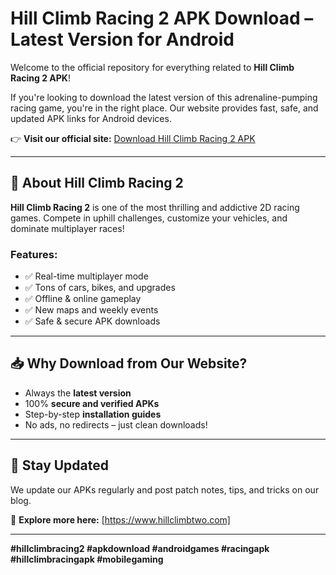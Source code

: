 # Hill Climb Racing 2 APK Download – Latest Version for Android

Welcome to the official repository for everything related to **Hill Climb Racing 2 APK**!

If you're looking to download the latest version of this adrenaline-pumping racing game, you're in the right place. Our website provides fast, safe, and updated APK links for Android devices.

👉 **Visit our official site:** [Download Hill Climb Racing 2 APK](https://hillclimbtwo.com.com)

---

## 🚗 About Hill Climb Racing 2

**Hill Climb Racing 2** is one of the most thrilling and addictive 2D racing games. Compete in uphill challenges, customize your vehicles, and dominate multiplayer races!

### Features:
- ✅ Real-time multiplayer mode  
- ✅ Tons of cars, bikes, and upgrades  
- ✅ Offline & online gameplay  
- ✅ New maps and weekly events  
- ✅ Safe & secure APK downloads  

---

## 📥 Why Download from Our Website?

- Always the **latest version**  
- 100% **secure and verified APKs**  
- Step-by-step **installation guides**  
- No ads, no redirects – just clean downloads!

---

## 📌 Stay Updated

We update our APKs regularly and post patch notes, tips, and tricks on our blog.

🔗 **Explore more here:** [https://www.hillclimbtwo.com]

---

**#hillclimbracing2 #apkdownload #androidgames #racingapk #hillclimbracingapk #mobilegaming**
